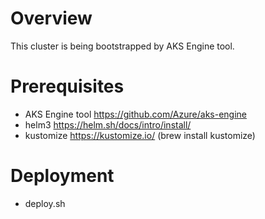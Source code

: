 # Overview  

This cluster is being bootstrapped by AKS Engine tool.

# Prerequisites 

- AKS Engine tool https://github.com/Azure/aks-engine
- helm3 https://helm.sh/docs/intro/install/
- kustomize https://kustomize.io/ (brew install kustomize)

# Deployment
- deploy.sh
  